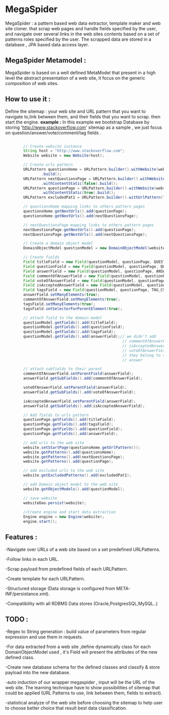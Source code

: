MegaSpider
=======
MegaSpider : a pattern based web data extractor, template maker and web site cloner. that scrap web pages and handle fields specified by the user, 
and navigate over several links in the web sites contents based on a set of patterns roles specified by the user. The scrapped data are stored in a database , JPA based data access layer.


**MegaSpider Metamodel :**
-

MegaSpider is based on a well defined MetaModel that present in a high level the abstract presentation of a web site, it focus on the  generic composition of web sites.

**How to use it :**
-

Define the sitemap : your web site and URL pattern that you want to navigate to,link between them, and their fields that you want to scrap. then start the engine. 
**example :**
In this example we bootstrap Database by storing 'http://www.stackoverflow.com' sitemap as a sample ,  we just focus on question/answer/vote/comment/tag fields .

```java

		// Create website instance
		String host = "http://www.stackoverflow.com";
		Website website = new Website(host);

		// Create urls pattern
		URLPattern questionsHome = URLPattern.builder().withWebsite(website).withUrlPattern("/questions").withUrlName("HomePage").withContentStatic(false)
				.build();
		URLPattern nextQuestionsPage = URLPattern.builder().withWebsite(website).withUrlPattern("/questions\\?page=[0-9]+&sort=newest").withUrlName("NextPage")
				.withContentStatic(false).build();
		URLPattern questionPage = URLPattern.builder().withWebsite(website).withUrlPattern("/questions/[0-9]+/.+").withUrlName("QuestionPage")
				.withContentStatic(true).build();
		URLPattern excludedPat1 = URLPattern.builder().withUrlPattern("/questions\\?page=[0-9]{3,}&sort=newest").withExcludeFrom(website).build();

		// questionsHome mapping links to others pattern pages
		questionsHome.getNextUrls().add(questionPage);
		questionsHome.getNextUrls().add(nextQuestionsPage);

		// nextQuestionsPage mapping links to others pattern pages
		nextQuestionsPage.getNextUrls().add(questionPage);
		nextQuestionsPage.getNextUrls().add(nextQuestionsPage);

		// Create a domain object model
		DomainObjectModel questionModel = new DomainObjectModel(website, "Question");

		// Create fields
		Field titleField = new Field(questionModel, questionPage, QUESTION_TITLE_CSS_SELECTOR, "Title");
		Field questionField = new Field(questionModel, questionPage, QUESTION_CSS_SELECTOR, QUESTION_BODY_CSS_SELECTOR, "Question");
		Field answerField = new Field(questionModel, questionPage, ANSWER_CSS_SELECTOR, ANSWER_BODY_CSS_SELECTOR, "Answer");
		Field commentOfAnswerField = new Field(questionModel, questionPage, ANSWER_COMMENT_CSS_SELECTOR, "CommentOfAnswer");
		Field voteOfAnswerField = new Field(questionModel, questionPage, ANSWER_VOTE_CSS_SELECTOR, "VoteOfAnswer");
		Field isAcceptedAnswerField = new Field(questionModel, questionPage, ANSWER_IS_ACCEPTED_CSS_SELECTOR, "isAcceptedOfAnswer");
		Field tagsField = new Field(questionModel, questionPage, TAG_CSS_SELECTOR, "Tags");
		answerField.setManyElements(true);
		commentOfAnswerField.setManyElements(true);
		tagsField.setManyElements(true);
		tagsField.setSelectorForParentElement(true);

		// attach field to the domain model
		questionModel.getFields().add(titleField);
		questionModel.getFields().add(questionField);
		questionModel.getFields().add(tagsField);
		questionModel.getFields().add(answerField);// we didn't add
													// commentOfAnswerField and
													// isAcceptedAnswerField and
													// voteOfAnswerField because
													// they belong to the field
													// answer

		// attach subfields to their parent
		commentOfAnswerField.setParentField(answerField);
		answerField.getSubFields().add(commentOfAnswerField);

		voteOfAnswerField.setParentField(answerField);
		answerField.getSubFields().add(voteOfAnswerField);

		isAcceptedAnswerField.setParentField(answerField);
		answerField.getSubFields().add(isAcceptedAnswerField);

		// Add fields to urls pattern
		questionPage.getFields().add(titleField);
		questionPage.getFields().add(tagsField);
		questionPage.getFields().add(questionField);
		questionPage.getFields().add(answerField);

		// add urls to the web site
		website.setStartPage(questionsHome.getUrlPattern());
		website.getPatterns().add(questionsHome);
		website.getPatterns().add(nextQuestionsPage);
		website.getPatterns().add(questionPage);

		// add excluded urls to the web site
		website.getExcludedPatterns().add(excludedPat1);

		// add Domain object model to the web site
		website.getObjectModels().add(questionModel);

		// save website
		websiteDao.persist(website);
		
		//Create engine and start data extraction
		Engine engine = new Engine(website);
		engine.start(); 
```

**Features :**
-

-Navigate over URLs of a web site based on a set predefined URLPatterns.

-Follow links in each URL.

-Scrap payload from predefined fields of each URLPattern.

-Create template for each URLPattern.

-Structured storage (Data storage is configured from META-INF/persistance.xml).

-Compatibility with all RDBMS Data stores (Oracle,PostgresSQL,MySQL..)


**TODO :**
-

-Regex to String generation : build value of parameters from regular expression and use them in requests. 

-For data extracted from a web site ,define dynamically class  for each DomainObjectModel used , it's Field will present the attributes of the new defined class.

-Create new database schema for the defined classes and classify & store payload into the new database.

-auto induction of our wrapper megaspider , input will be the URL of the web site. The learning technique have to show possibilities of sitemap that could be applied (URL Patterns to use, link between them, fields to extract).

-statistical analyze of the web site before choosing the sitemap to help user to choose better choice that result best data classification. 